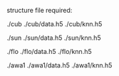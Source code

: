 structure file required:

./cub
./cub/data.h5
./cub/knn.h5

./sun
./sun/data.h5
./sun/knn.h5

./flo
./flo/data.h5
./flo/knn.h5

./awa1
./awa1/data.h5
./awa1/knn.h5

